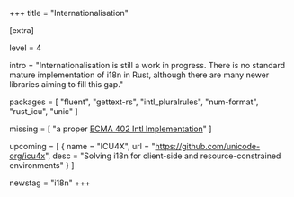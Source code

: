 +++
title = "Internationalisation"

[extra]

level = 4

intro = "Internationalisation is still a work in progress. There is no standard mature implementation of i18n in Rust, although there are many newer libraries aiming to fill this gap."


packages = [
  "fluent",
  "gettext-rs",
  "intl_pluralrules",
  "num-format",
  "rust_icu",
  "unic"
]

missing = [
  "a proper [ECMA 402 Intl Implementation](https://github.com/rust-lang/rfcs/issues/858)"
]

upcoming = [
  { name = "ICU4X", url = "https://github.com/unicode-org/icu4x", desc = "Solving i18n for client-side and resource-constrained environments" }
]

newstag = "i18n"
+++

